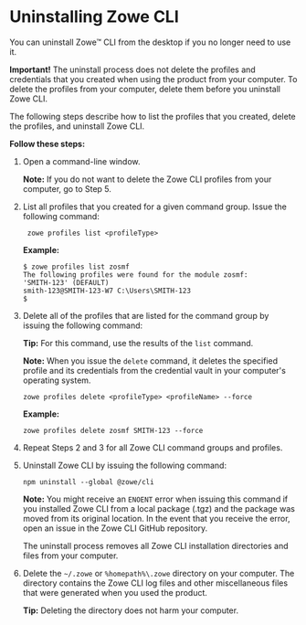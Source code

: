 # Uninstalling Zowe CLI

You can uninstall Zowe&trade; CLI from the desktop if you no longer need to use it.

**Important\!** The uninstall process does not delete the profiles and credentials that you created when using the product from your computer. To delete the profiles from your computer, delete them before you uninstall Zowe CLI.

The following steps describe how to list the profiles that you created, delete the profiles, and uninstall Zowe CLI.

**Follow these steps:**

1. Open a command-line window.

    **Note:** If you do not want to delete the Zowe CLI profiles from your computer, go to Step 5.

2. List all profiles that you created for a given command group. Issue the following command:

    ```
     zowe profiles list <profileType>
    ```
    **Example:**

    ```
    $ zowe profiles list zosmf
    The following profiles were found for the module zosmf:
    'SMITH-123' (DEFAULT)
    smith-123@SMITH-123-W7 C:\Users\SMITH-123
    $
    ```

3. Delete all of the profiles that are listed for the command group by issuing the following command:

    **Tip:** For this command, use the results of the `list`
    command.

    **Note:** When you issue the `delete` command, it deletes the
    specified profile and its credentials from the credential vault in your computer's operating system.

    ```
    zowe profiles delete <profileType> <profileName> --force
    ```
      **Example:**

    ```
    zowe profiles delete zosmf SMITH-123 --force
    ```

4. Repeat Steps 2 and 3 for all Zowe CLI command groups and profiles.

5. Uninstall Zowe CLI by issuing the following command:

    ```
    npm uninstall --global @zowe/cli
    ```

    **Note:** You might receive an `ENOENT` error when issuing this command if you installed Zowe CLI from a local package (.tgz) and the package was moved from its original location. In the event that you receive the error, open an issue in the Zowe CLI GitHub repository.

    The uninstall process removes all Zowe CLI installation directories and files from your computer.

6. Delete the `~/.zowe`  or `%homepath%\.zowe` directory on your computer. The directory contains the Zowe CLI log files and other miscellaneous files that were generated when you used the product.

    **Tip:** Deleting the directory does not harm your computer.